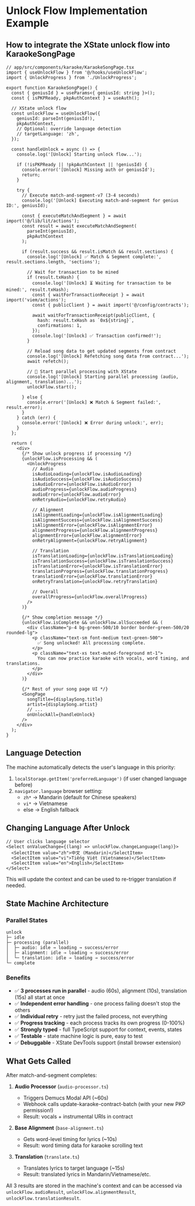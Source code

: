 # Unlock Flow Implementation Example

## How to integrate the XState unlock flow into KaraokeSongPage

```tsx
// app/src/components/karaoke/KaraokeSongPage.tsx
import { useUnlockFlow } from '@/hooks/useUnlockFlow';
import { UnlockProgress } from './UnlockProgress';

export function KaraokeSongPage() {
  const { geniusId } = useParams<{ geniusId: string }>();
  const { isPKPReady, pkpAuthContext } = useAuth();

  // XState unlock flow
  const unlockFlow = useUnlockFlow({
    geniusId: parseInt(geniusId!),
    pkpAuthContext,
    // Optional: override language detection
    // targetLanguage: 'zh',
  });

  const handleUnlock = async () => {
    console.log('[Unlock] Starting unlock flow...');

    if (!isPKPReady || !pkpAuthContext || !geniusId) {
      console.error('[Unlock] Missing auth or geniusId');
      return;
    }

    try {
      // Execute match-and-segment-v7 (3-4 seconds)
      console.log('[Unlock] Executing match-and-segment for genius ID:', geniusId);

      const { executeMatchAndSegment } = await import('@/lib/lit/actions');
      const result = await executeMatchAndSegment(
        parseInt(geniusId),
        pkpAuthContext
      );

      if (result.success && result.isMatch && result.sections) {
        console.log('[Unlock] ✅ Match & Segment complete:', result.sections.length, 'sections');

        // Wait for transaction to be mined
        if (result.txHash) {
          console.log('[Unlock] ⏳ Waiting for transaction to be mined:', result.txHash);
          const { waitForTransactionReceipt } = await import('viem/actions');
          const { publicClient } = await import('@/config/contracts');

          await waitForTransactionReceipt(publicClient, {
            hash: result.txHash as `0x${string}`,
            confirmations: 1,
          });
          console.log('[Unlock] ✅ Transaction confirmed!');
        }

        // Reload song data to get updated segments from contract
        console.log('[Unlock] Refetching song data from contract...');
        await refetch();

        // 🚀 Start parallel processing with XState
        console.log('[Unlock] Starting parallel processing (audio, alignment, translation)...');
        unlockFlow.start();

      } else {
        console.error('[Unlock] ❌ Match & Segment failed:', result.error);
      }
    } catch (err) {
      console.error('[Unlock] ❌ Error during unlock:', err);
    }
  };

  return (
    <div>
      {/* Show unlock progress if processing */}
      {unlockFlow.isProcessing && (
        <UnlockProgress
          // Audio
          isAudioLoading={unlockFlow.isAudioLoading}
          isAudioSuccess={unlockFlow.isAudioSuccess}
          isAudioError={unlockFlow.isAudioError}
          audioProgress={unlockFlow.audioProgress}
          audioError={unlockFlow.audioError}
          onRetryAudio={unlockFlow.retryAudio}

          // Alignment
          isAlignmentLoading={unlockFlow.isAlignmentLoading}
          isAlignmentSuccess={unlockFlow.isAlignmentSuccess}
          isAlignmentError={unlockFlow.isAlignmentError}
          alignmentProgress={unlockFlow.alignmentProgress}
          alignmentError={unlockFlow.alignmentError}
          onRetryAlignment={unlockFlow.retryAlignment}

          // Translation
          isTranslationLoading={unlockFlow.isTranslationLoading}
          isTranslationSuccess={unlockFlow.isTranslationSuccess}
          isTranslationError={unlockFlow.isTranslationError}
          translationProgress={unlockFlow.translationProgress}
          translationError={unlockFlow.translationError}
          onRetryTranslation={unlockFlow.retryTranslation}

          // Overall
          overallProgress={unlockFlow.overallProgress}
        />
      )}

      {/* Show completion message */}
      {unlockFlow.isComplete && unlockFlow.allSucceeded && (
        <div className="p-4 bg-green-500/10 border border-green-500/20 rounded-lg">
          <p className="text-sm font-medium text-green-500">
            ✅ Song unlocked! All processing complete.
          </p>
          <p className="text-xs text-muted-foreground mt-1">
            You can now practice karaoke with vocals, word timing, and translations.
          </p>
        </div>
      )}

      {/* Rest of your song page UI */}
      <SongPage
        songTitle={displaySong.title}
        artist={displaySong.artist}
        // ...
        onUnlockAll={handleUnlock}
      />
    </div>
  );
}
```

## Language Detection

The machine automatically detects the user's language in this priority:

1. `localStorage.getItem('preferredLanguage')` (if user changed language before)
2. `navigator.language` browser setting:
   - `zh*` → Mandarin (default for Chinese speakers)
   - `vi*` → Vietnamese
   - else → English fallback

## Changing Language After Unlock

```tsx
// User clicks language selector
<Select onValueChange={(lang) => unlockFlow.changeLanguage(lang)}>
  <SelectItem value="zh">中文 (Mandarin)</SelectItem>
  <SelectItem value="vi">Tiếng Việt (Vietnamese)</SelectItem>
  <SelectItem value="en">English</SelectItem>
</Select>
```

This will update the context and can be used to re-trigger translation if needed.

## State Machine Architecture

### Parallel States
```
unlock
├─ idle
├─ processing (parallel)
│  ├─ audio: idle → loading → success/error
│  ├─ alignment: idle → loading → success/error
│  └─ translation: idle → loading → success/error
└─ complete
```

### Benefits
- ✅ **3 processes run in parallel** - audio (60s), alignment (10s), translation (15s) all start at once
- ✅ **Independent error handling** - one process failing doesn't stop the others
- ✅ **Individual retry** - retry just the failed process, not everything
- ✅ **Progress tracking** - each process tracks its own progress (0-100%)
- ✅ **Strongly typed** - full TypeScript support for context, events, states
- ✅ **Testable** - state machine logic is pure, easy to test
- ✅ **Debuggable** - XState DevTools support (install browser extension)

## What Gets Called

After match-and-segment completes:

1. **Audio Processor** (`audio-processor.ts`)
   - Triggers Demucs Modal API (~60s)
   - Webhook calls update-karaoke-contract-batch (with your new PKP permission!)
   - Result: vocals + instrumental URIs in contract

2. **Base Alignment** (`base-alignment.ts`)
   - Gets word-level timing for lyrics (~10s)
   - Result: word timing data for karaoke scrolling text

3. **Translation** (`translate.ts`)
   - Translates lyrics to target language (~15s)
   - Result: translated lyrics in Mandarin/Vietnamese/etc.

All 3 results are stored in the machine's context and can be accessed via `unlockFlow.audioResult`, `unlockFlow.alignmentResult`, `unlockFlow.translationResult`.
